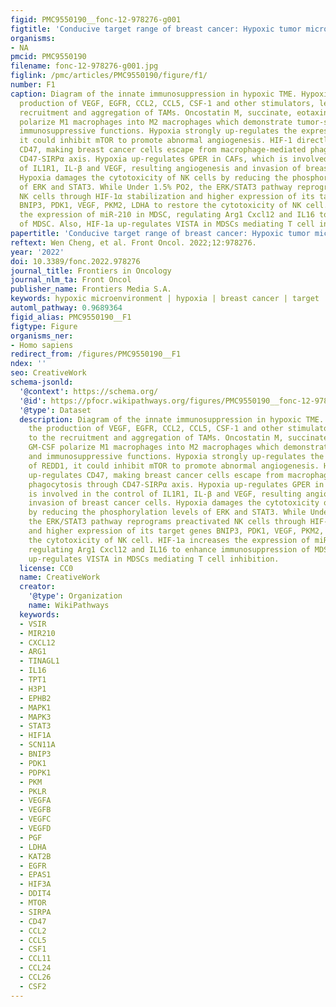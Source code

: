 ```yaml
---
figid: PMC9550190__fonc-12-978276-g001
figtitle: 'Conducive target range of breast cancer: Hypoxic tumor microenvironment'
organisms:
- NA
pmcid: PMC9550190
filename: fonc-12-978276-g001.jpg
figlink: /pmc/articles/PMC9550190/figure/f1/
number: F1
caption: Diagram of the innate immunosuppression in hypoxic TME. Hypoxia induces the
  production of VEGF, EGFR, CCL2, CCL5, CSF-1 and other stimulators, leading to the
  recruitment and aggregation of TAMs. Oncostatin M, succinate, eotaxin and GM-CSF
  polarize M1 macrophages into M2 macrophages which demonstrate tumor-supporting and
  immunosuppressive functions. Hypoxia strongly up-regulates the expression of REDD1,
  it could inhibit mTOR to promote abnormal angiogenesis. HIF-1 directly up-regulates
  CD47, making breast cancer cells escape from macrophage-mediated phagocytosis through
  CD47-SIRPα axis. Hypoxia up-regulates GPER in CAFs, which is involved in the control
  of IL1R1, IL-β and VEGF, resulting angiogenesis and invasion of breast cancer cells.
  Hypoxia damages the cytotoxicity of NK cells by reducing the phosphorylation levels
  of ERK and STAT3. While Under 1.5% PO2, the ERK/STAT3 pathway reprograms preactivated
  NK cells through HIF-1α stabilization and higher expression of its target genes
  BNIP3, PDK1, VEGF, PKM2, LDHA to restore the cytotoxicity of NK cell. HIF-1a increases
  the expression of miR-210 in MDSC, regulating Arg1 Cxcl12 and IL16 to enhance immunosuppression
  of MDSC. Also, HIF-1a up-regulates VISTA in MDSCs mediating T cell inhibition.
papertitle: 'Conducive target range of breast cancer: Hypoxic tumor microenvironment.'
reftext: Wen Cheng, et al. Front Oncol. 2022;12:978276.
year: '2022'
doi: 10.3389/fonc.2022.978276
journal_title: Frontiers in Oncology
journal_nlm_ta: Front Oncol
publisher_name: Frontiers Media S.A.
keywords: hypoxic microenvironment | hypoxia | breast cancer | target | drug resistance
automl_pathway: 0.9689364
figid_alias: PMC9550190__F1
figtype: Figure
organisms_ner:
- Homo sapiens
redirect_from: /figures/PMC9550190__F1
ndex: ''
seo: CreativeWork
schema-jsonld:
  '@context': https://schema.org/
  '@id': https://pfocr.wikipathways.org/figures/PMC9550190__fonc-12-978276-g001.html
  '@type': Dataset
  description: Diagram of the innate immunosuppression in hypoxic TME. Hypoxia induces
    the production of VEGF, EGFR, CCL2, CCL5, CSF-1 and other stimulators, leading
    to the recruitment and aggregation of TAMs. Oncostatin M, succinate, eotaxin and
    GM-CSF polarize M1 macrophages into M2 macrophages which demonstrate tumor-supporting
    and immunosuppressive functions. Hypoxia strongly up-regulates the expression
    of REDD1, it could inhibit mTOR to promote abnormal angiogenesis. HIF-1 directly
    up-regulates CD47, making breast cancer cells escape from macrophage-mediated
    phagocytosis through CD47-SIRPα axis. Hypoxia up-regulates GPER in CAFs, which
    is involved in the control of IL1R1, IL-β and VEGF, resulting angiogenesis and
    invasion of breast cancer cells. Hypoxia damages the cytotoxicity of NK cells
    by reducing the phosphorylation levels of ERK and STAT3. While Under 1.5% PO2,
    the ERK/STAT3 pathway reprograms preactivated NK cells through HIF-1α stabilization
    and higher expression of its target genes BNIP3, PDK1, VEGF, PKM2, LDHA to restore
    the cytotoxicity of NK cell. HIF-1a increases the expression of miR-210 in MDSC,
    regulating Arg1 Cxcl12 and IL16 to enhance immunosuppression of MDSC. Also, HIF-1a
    up-regulates VISTA in MDSCs mediating T cell inhibition.
  license: CC0
  name: CreativeWork
  creator:
    '@type': Organization
    name: WikiPathways
  keywords:
  - VSIR
  - MIR210
  - CXCL12
  - ARG1
  - TINAGL1
  - IL16
  - TPT1
  - H3P1
  - EPHB2
  - MAPK1
  - MAPK3
  - STAT3
  - HIF1A
  - SCN11A
  - BNIP3
  - PDK1
  - PDPK1
  - PKM
  - PKLR
  - VEGFA
  - VEGFB
  - VEGFC
  - VEGFD
  - PGF
  - LDHA
  - KAT2B
  - EGFR
  - EPAS1
  - HIF3A
  - DDIT4
  - MTOR
  - SIRPA
  - CD47
  - CCL2
  - CCL5
  - CSF1
  - CCL11
  - CCL24
  - CCL26
  - CSF2
---
```

